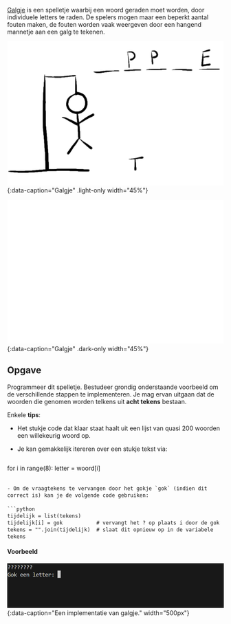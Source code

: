 <a href="https://nl.wikipedia.org/wiki/Galgje" target="_blank">Galgje</a> is een spelletje waarbij een woord geraden moet worden, door individuele letters te raden. De spelers mogen maar een beperkt aantal fouten maken, de fouten worden vaak weergeven door een hangend mannetje aan een galg te tekenen.

![Galgje](media/hangman.png "Galgje"){:data-caption="Galgje" .light-only width="45%"}

![Galgje](media/hangman_dark.png "Galgje"){:data-caption="Galgje" .dark-only width="45%"}

## Opgave

Programmeer dit spelletje. Bestudeer grondig onderstaande voorbeeld om de verschillende stappen te implementeren. Je mag ervan uitgaan dat de woorden die genomen worden telkens uit **acht tekens** bestaan.

Enkele **tips**:

- Het stukje code dat klaar staat haalt uit een lijst van quasi 200 woorden een willekeurig woord op.
- Je kan gemakkelijk itereren over een stukje tekst via:

  ```python
for i in range(8):
    letter = woord[i]
  ```

- Om de vraagtekens te vervangen door het gokje `gok` (indien dit correct is) kan je de volgende code gebruiken:

  ```python
tijdelijk = list(tekens)
tijdelijk[i] = gok           # vervangt het ? op plaats i door de gok
tekens = "".join(tijdelijk)  # slaat dit opnieuw op in de variabele tekens
  ```


#### Voorbeeld

![Een implementatie van galgje.](media/hangman.gif "Een implementatie van galgje."){:data-caption="Een implementatie van galgje." width="500px"}